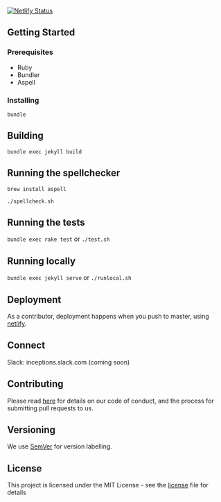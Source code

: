 [![Netlify Status](https://api.netlify.com/api/v1/badges/7e8fc771-e143-45de-ad8d-311c7f54d43d/deploy-status)](https://app.netlify.com/sites/tender-minsky-2aef13/deploys)

## Getting Started

### Prerequisites

- Ruby
- Bundler
- Aspell

### Installing

`bundle`

## Building

`bundle exec jekyll build`

## Running the spellchecker

```
brew install aspell
```
`./spellcheck.sh`

## Running the tests

`bundle exec rake test` or `./test.sh`

## Running locally

`bundle exec jekyll serve` or `./runlocal.sh`

## Deployment

As a contributor, deployment happens when you push to master, using [netlify](https://app.netlify.com/teams/ihassin/sites).

## Connect

Slack: inceptions.slack.com (coming soon)

## Contributing

Please read [here](/contributing.md) for details on our code of conduct, and the process for submitting pull requests to us.

## Versioning

We use [SemVer](http://semver.org/) for version labelling. 

## License

This project is licensed under the MIT License - see the [license](https://opensource.org/licenses/MIT) file for details
